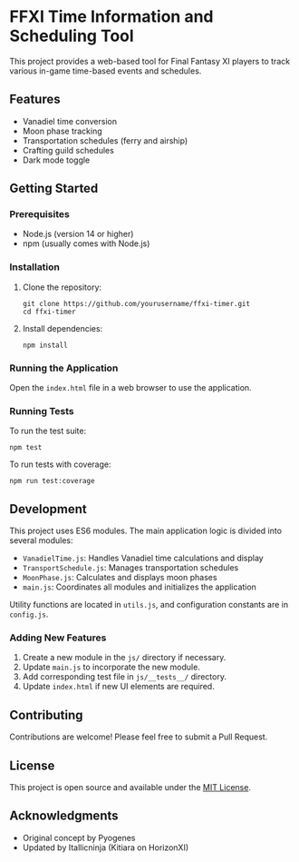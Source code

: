 # FFXI Time Information and Scheduling Tool

This project provides a web-based tool for Final Fantasy XI players to track various in-game time-based events and schedules.

## Features

- Vanadiel time conversion
- Moon phase tracking
- Transportation schedules (ferry and airship)
- Crafting guild schedules
- Dark mode toggle

## Getting Started

### Prerequisites

- Node.js (version 14 or higher)
- npm (usually comes with Node.js)

### Installation

1. Clone the repository:
   ```
   git clone https://github.com/yourusername/ffxi-timer.git
   cd ffxi-timer
   ```

2. Install dependencies:
   ```
   npm install
   ```

### Running the Application

Open the `index.html` file in a web browser to use the application.

### Running Tests

To run the test suite:

```
npm test
```

To run tests with coverage:

```
npm run test:coverage
```

## Development

This project uses ES6 modules. The main application logic is divided into several modules:

- `VanadielTime.js`: Handles Vanadiel time calculations and display
- `TransportSchedule.js`: Manages transportation schedules
- `MoonPhase.js`: Calculates and displays moon phases
- `main.js`: Coordinates all modules and initializes the application

Utility functions are located in `utils.js`, and configuration constants are in `config.js`.

### Adding New Features

1. Create a new module in the `js/` directory if necessary.
2. Update `main.js` to incorporate the new module.
3. Add corresponding test file in `js/__tests__/` directory.
4. Update `index.html` if new UI elements are required.

## Contributing

Contributions are welcome! Please feel free to submit a Pull Request.

## License

This project is open source and available under the [MIT License](LICENSE).

## Acknowledgments

- Original concept by Pyogenes
- Updated by Itallicninja (Kitiara on HorizonXI)
